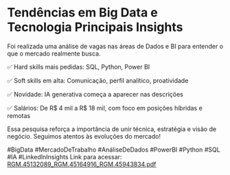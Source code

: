 # Tendências em Big Data e Tecnologia Principais Insights
Foi realizada uma análise de vagas nas áreas de Dados e BI para entender o que o mercado realmente busca.

✅ Hard skills mais pedidas: SQL, Python, Power BI 

✅ Soft skills em alta: Comunicação, perfil analítico, proatividade 

✅ Novidade: IA generativa começa a aparecer nas descrições 

✅ Salários: De R$ 4 mil a R$ 18 mil, com foco em posições híbridas e remotas

Essa pesquisa reforça a importância de unir técnica, estratégia e visão de negócio. Seguimos atentos às evoluções do mercado!

#BigData #MercadoDeTrabalho #AnáliseDeDados #PowerBI #Python #SQL #IA #LinkedInInsights
Link para acessar: [RGM.45132089_RGM.45164916_RGM.45943834.pdf](https://github.com/user-attachments/files/22048100/RGM.45132089_RGM.45164916_RGM.45943834.pdf)
